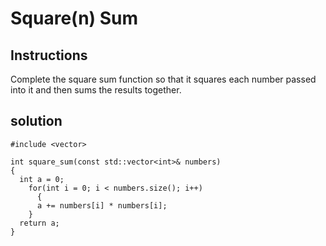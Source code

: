 # Square(n) Sum

## Instructions

Complete the square sum function so that it squares each number passed into it and then sums the results together.

## solution

```
#include <vector>

int square_sum(const std::vector<int>& numbers)
{
  int a = 0;
    for(int i = 0; i < numbers.size(); i++)
      {
      a += numbers[i] * numbers[i];
    }
  return a;
}
```
